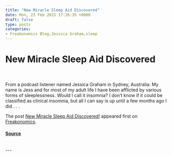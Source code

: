 ```yaml
---
title: "New Miracle Sleep Aid Discovered"
date: Mon, 23 Feb 2015 17:26:35 +0000
draft: false
type: posts
categories: 
- Freakonomics Blog,Jessica Graham,sleep
---
```

# New Miracle Sleep Aid Discovered

<br/>

<br/>
From a podcast listener named Jessica Graham in Sydney, Australia: My name is Jess and for most of my adult life I have been afflicted by various forms of sleeplessness. Would I call it insomnia? I don’t know if it could be classified as clinical insomnia, but all I can say is up until a few months ago I did . . .

The post [New Miracle Sleep Aid Discovered!](https://freakonomics.com/2015/02/new-miracle-sleep-aid-discovered/) appeared first on [Freakonomics](https://freakonomics.com).

#### [Source](https://freakonomics.com/2015/02/new-miracle-sleep-aid-discovered/)

<br/>
---
